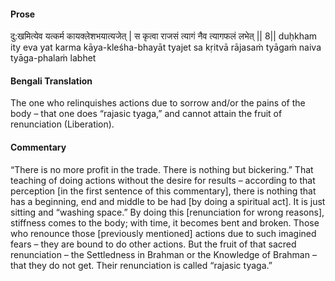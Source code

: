 #### Prose 

दु:खमित्येव यत्कर्म कायक्लेशभयात्यजेत् |
स कृत्वा राजसं त्यागं नैव त्यागफलं लभेत् || 8||
duḥkham ity eva yat karma kāya-kleśha-bhayāt tyajet
sa kṛitvā rājasaṁ tyāgaṁ naiva tyāga-phalaṁ labhet

 #### Bengali Translation 

The one who relinquishes actions due to sorrow and/or the pains of the body – that one does “rajasic tyaga,” and cannot attain the fruit of renunciation (Liberation). 

 #### Commentary 

“There is no more profit in the trade. There is nothing but bickering.” That teaching of doing actions without the desire for results – according to that perception [in the first sentence of this commentary], there is nothing that has a beginning, end and middle to be had [by doing a spiritual act]. It is just sitting and “washing space.” By doing this [renunciation for wrong reasons], stiffness comes to the body; with time, it becomes bent and broken. Those who renounce those [previously mentioned] actions due to such imagined fears – they are bound to do other actions. But the fruit of that sacred renunciation – the Settledness in Brahman or the Knowledge of Brahman – that they do not get. Their renunciation is called “rajasic tyaga.”